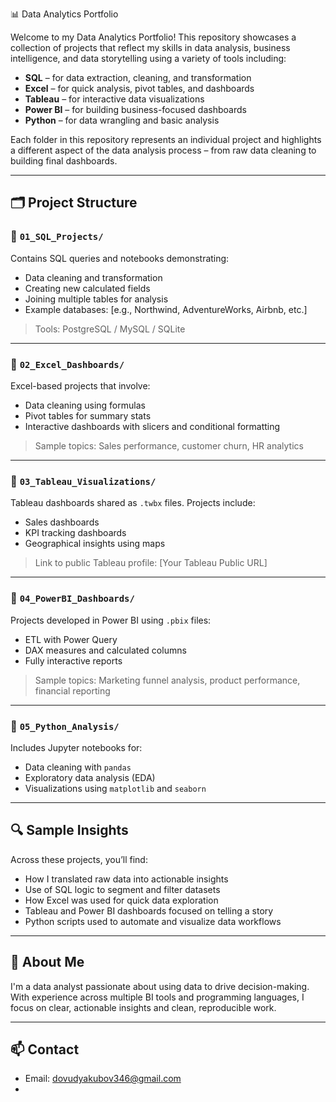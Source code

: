 

 📊 Data Analytics Portfolio

Welcome to my Data Analytics Portfolio! This repository showcases a collection of projects that reflect my skills in data analysis, business intelligence, and data storytelling using a variety of tools including:

* **SQL** – for data extraction, cleaning, and transformation
* **Excel** – for quick analysis, pivot tables, and dashboards
* **Tableau** – for interactive data visualizations
* **Power BI** – for building business-focused dashboards
* **Python** – for data wrangling and basic analysis

Each folder in this repository represents an individual project and highlights a different aspect of the data analysis process – from raw data cleaning to building final dashboards.

---

## 🗂️ Project Structure

### 📁 `01_SQL_Projects/`

Contains SQL queries and notebooks demonstrating:

* Data cleaning and transformation
* Creating new calculated fields
* Joining multiple tables for analysis
* Example databases: \[e.g., Northwind, AdventureWorks, Airbnb, etc.]

> Tools: PostgreSQL / MySQL / SQLite

---

### 📁 `02_Excel_Dashboards/`

Excel-based projects that involve:

* Data cleaning using formulas
* Pivot tables for summary stats
* Interactive dashboards with slicers and conditional formatting

> Sample topics: Sales performance, customer churn, HR analytics

---

### 📁 `03_Tableau_Visualizations/`

Tableau dashboards shared as `.twbx` files. Projects include:

* Sales dashboards
* KPI tracking dashboards
* Geographical insights using maps

> Link to public Tableau profile: \[Your Tableau Public URL]

---

### 📁 `04_PowerBI_Dashboards/`

Projects developed in Power BI using `.pbix` files:

* ETL with Power Query
* DAX measures and calculated columns
* Fully interactive reports

> Sample topics: Marketing funnel analysis, product performance, financial reporting

---

### 📁 `05_Python_Analysis/`

Includes Jupyter notebooks for:

* Data cleaning with `pandas`
* Exploratory data analysis (EDA)
* Visualizations using `matplotlib` and `seaborn`

---

## 🔍 Sample Insights

Across these projects, you’ll find:

* How I translated raw data into actionable insights
* Use of SQL logic to segment and filter datasets
* How Excel was used for quick data exploration
* Tableau and Power BI dashboards focused on telling a story
* Python scripts used to automate and visualize data workflows

---

## 💼 About Me

I'm a data analyst passionate about using data to drive decision-making. With experience across multiple BI tools and programming languages, I focus on clear, actionable insights and clean, reproducible work.

---

## 📫 Contact



* Email: dovudyakubov346@gmail.com
* 


